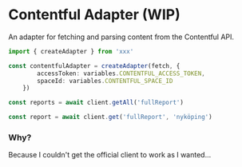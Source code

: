 # Contentful Adapter (WIP)

An adapter for fetching and parsing content from the Contentful API.

````typescript
import { createAdapter } from 'xxx'

const contentfulAdapter = createAdapter(fetch, {
		accessToken: variables.CONTENTFUL_ACCESS_TOKEN,
		spaceId: variables.CONTENTFUL_SPACE_ID
	})

const reports = await client.getAll('fullReport')

const report = await client.get('fullReport', 'nyköping')
````

### Why?

Because I couldn't get the official client to work as I wanted...
